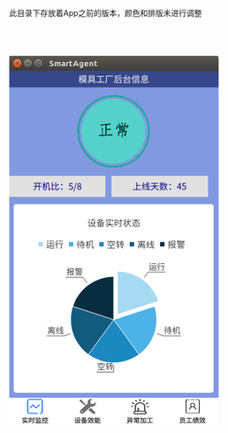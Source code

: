 此目录下存放着App之前的版本，颜色和排版未进行调整  
<br/>  
<br/>  
![avatar](https://github.com/berieo/deway/blob/master/android_ZN/Screenshot%20from%202019-08-22%2010-16-38.png)
